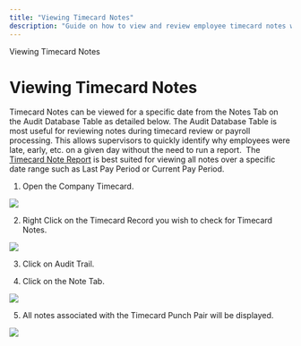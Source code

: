 ```yaml
---
title: "Viewing Timecard Notes"
description: "Guide on how to view and review employee timecard notes within the audit database and reports."
---
```


Viewing Timecard Notes

# Viewing Timecard Notes

Timecard Notes can be viewed for a specific date from the Notes Tab on the Audit Database Table as detailed below. The Audit Database Table is most useful for reviewing notes during timecard review or payroll processing. This allows supervisors to quickly identify why employees were late, early, etc. on a given day without the need to run a report.  The [Timecard Note Report](SW_CH7_Notes_Report.md) is best suited for viewing all notes over a specific date range such as Last Pay Period or Current Pay Period.

1. Open the Company Timecard.

![](/img/SW_CH11_NOTES_0005.gif)

2. Right Click on the Timecard Record you wish to check for Timecard Notes.

![](/img/SW_CH11_NOTES_0001.gif)

3. Click on Audit Trail.

4. Click on the Note Tab.

![](/img/SW_CH11_NOTES_0006.gif)

5. All notes associated with the Timecard Punch Pair will be displayed.

![](/img/SW_CH11_NOTES_0005.gif)
